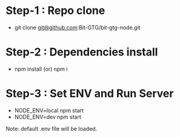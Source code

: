 # Step-1 : Repo clone

- git clone git@github.com:Bit-GTG/bit-gtg-node.git

# Step-2 : Dependencies install

- npm install (or) npm i

# Step-3 : Set ENV and Run Server

- NODE_ENV=local npm start
- NODE_ENV=dev npm start

Note: default .env file will be loaded.